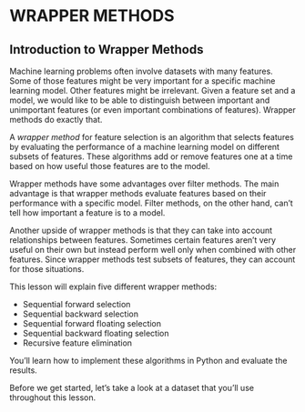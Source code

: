 # WRAPPER METHODS

## **Introduction to Wrapper Methods**

Machine learning problems often involve datasets with many features. Some of those features might be very important for a specific machine learning model. Other features might be irrelevant. Given a feature set and a model, we would like to be able to distinguish between important and unimportant features (or even important combinations of features). Wrapper methods do exactly that.

A *wrapper method* for feature selection is an algorithm that selects features by evaluating the performance of a machine learning model on different subsets of features. These algorithms add or remove features one at a time based on how useful those features are to the model.

Wrapper methods have some advantages over filter methods. The main advantage is that wrapper methods evaluate features based on their performance with a specific model. Filter methods, on the other hand, can’t tell how important a feature is to a model.

Another upside of wrapper methods is that they can take into account relationships between features. Sometimes certain features aren’t very useful on their own but instead perform well only when combined with other features. Since wrapper methods test subsets of features, they can account for those situations.

This lesson will explain five different wrapper methods:

- Sequential forward selection
- Sequential backward selection
- Sequential forward floating selection
- Sequential backward floating selection
- Recursive feature elimination

You’ll learn how to implement these algorithms in Python and evaluate the results.

Before we get started, let’s take a look at a dataset that you’ll use throughout this lesson.